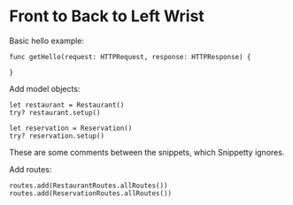 # Front to Back to Left Wrist

Basic hello example:
```
func getHello(request: HTTPRequest, response: HTTPResponse) {
  
}
```

Add model objects:
```
let restaurant = Restaurant()
try? restaurant.setup()

let reservation = Reservation()
try? reservation.setup()
```

These are some comments between the snippets,
which Snippetty ignores.

Add routes:
```
routes.add(RestaurantRoutes.allRoutes())
routes.add(ReservationRoutes.allRoutes())
```
